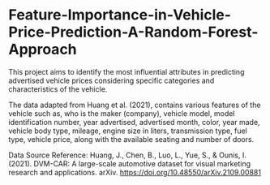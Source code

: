 # Feature-Importance-in-Vehicle-Price-Prediction-A-Random-Forest-Approach
This project aims to identify the most influential attributes in predicting advertised vehicle prices considering specific categories and characteristics of the vehicle. 

The data adapted from Huang et al. (2021), contains various features of the vehicle such as, who is the maker (company), vehicle model, model identification number, year advertised, advertised month, color, year made, vehicle body type, mileage, engine size in liters, transmission type, fuel type, vehicle price, along with the available seating and number of doors. 


Data Source Reference:
Huang, J., Chen, B., Luo, L., Yue, S., & Ounis, I. (2021). DVM-CAR: A large-scale automotive dataset for visual marketing research and applications. arXiv. https://doi.org/10.48550/arXiv.2109.00881

